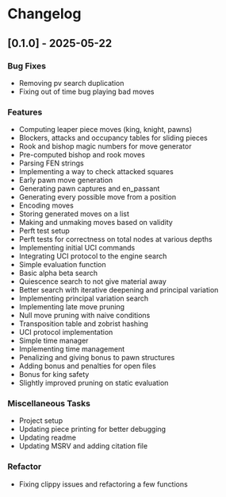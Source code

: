 # Changelog

## [0.1.0] - 2025-05-22

### Bug Fixes

- Removing pv search duplication
- Fixing out of time bug playing bad moves

### Features

- Computing leaper piece moves (king, knight, pawns)
- Blockers, attacks and occupancy tables for sliding pieces
- Rook and bishop magic numbers for move generator
- Pre-computed bishop and rook moves
- Parsing FEN strings
- Implementing a way to check attacked squares
- Early pawn move generation
- Generating pawn captures and en_passant
- Generating every possible move from a position
- Encoding moves
- Storing generated moves on a list
- Making and unmaking moves based on validity
- Perft test setup
- Perft tests for correctness on total nodes at various depths
- Implementing initial UCI commands
- Integrating UCI protocol to the engine search
- Simple evaluation function
- Basic alpha beta search
- Quiescence search to not give material away
- Better search with iterative deepening and principal variation
- Implementing principal variation search
- Implementing late move pruning
- Null move pruning with naive conditions
- Transposition table and zobrist hashing
- UCI protocol implementation
- Simple time manager
- Implementing time management
- Penalizing and giving bonus to pawn structures
- Adding bonus and penalties for open files
- Bonus for king safety
- Slightly improved pruning on static evaluation

### Miscellaneous Tasks

- Project setup
- Updating piece printing for better debugging
- Updating readme
- Updating MSRV and adding citation file

### Refactor

- Fixing clippy issues and refactoring a few functions


